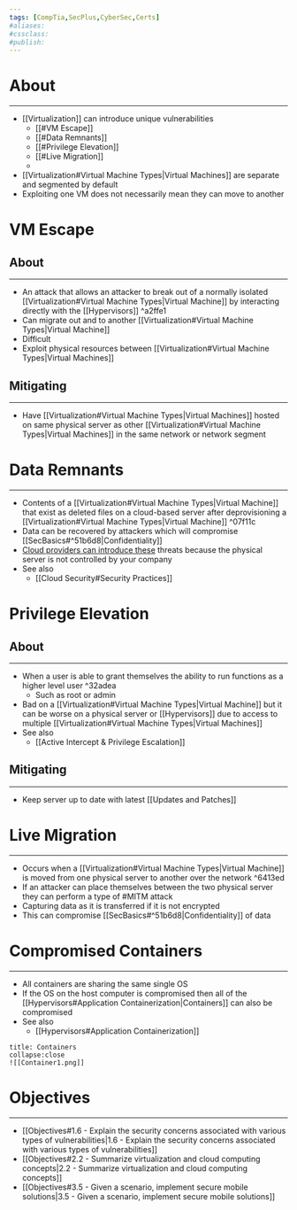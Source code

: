 ```yaml
---
tags: [CompTia,SecPlus,CyberSec,Certs]
#aliases:
#cssclass:
#publish:
---
```


# About
---
- [[Virtualization]] can introduce unique vulnerabilities
	- [[#VM Escape]]
	- [[#Data Remnants]]
	- [[#Privilege Elevation]]
	- [[#Live Migration]]
	-
- [[Virtualization#Virtual Machine Types|Virtual Machines]] are separate and segmented by default
- Exploiting one VM does not necessarily mean they can move to another

# VM Escape

## About
---
- An attack that allows an attacker to break out of a normally isolated [[Virtualization#Virtual Machine Types|Virtual Machine]] by interacting directly with the [[Hypervisors]] ^a2ffe1
- Can migrate out and to another [[Virtualization#Virtual Machine Types|Virtual Machine]]
- Difficult
- Exploit physical resources between [[Virtualization#Virtual Machine Types|Virtual Machines]]

## Mitigating
---
- Have [[Virtualization#Virtual Machine Types|Virtual Machines]] hosted on same physical server as other [[Virtualization#Virtual Machine Types|Virtual Machines]] in the same network or network segment

# Data Remnants
---
- Contents of a [[Virtualization#Virtual Machine Types|Virtual Machine]] that exist as deleted files on a cloud-based server after deprovisioning a [[Virtualization#Virtual Machine Types|Virtual Machine]] ^07f11c
- Data can be recovered by attackers which will compromise [[SecBasics#^51b6d8|Confidentiality]]
- <u>Cloud providers can introduce these</u> threats because the physical server is not controlled by your company
- See also 
	- [[Cloud Security#Security Practices]]

# Privilege Elevation

## About
---
- When a user is able to grant themselves the ability to run functions as a higher level user ^32adea
	- Such as root or admin
- Bad on a [[Virtualization#Virtual Machine Types|Virtual Machine]] but it can be worse on a physical server or [[Hypervisors]] due to access to multiple [[Virtualization#Virtual Machine Types|Virtual Machines]]
- See also
	- [[Active Intercept & Privilege Escalation]]

## Mitigating
---
- Keep server up to date with latest [[Updates and Patches]]

# Live Migration
---
- Occurs when a [[Virtualization#Virtual Machine Types|Virtual Machine]] is moved from one physical server to another over the network ^6413ed
- If an attacker can place themselves between the two physical server they can perform a type of #MITM attack
- Capturing data as it is transferred if it is not encrypted
- This can compromise [[SecBasics#^51b6d8|Confidentiality]] of data

# Compromised Containers
---
- All containers are sharing the same single OS
- If the OS on the host computer is compromised then all of the [[Hypervisors#Application Containerization|Containers]] can also be compromised
- See also 
	- [[Hypervisors#Application Containerization]]

```ad-info
title: Containers
collapse:close
![[Container1.png]]
```

# Objectives
---
- [[Objectives#1.6 - Explain the security concerns associated with various types of vulnerabilities|1.6 - Explain the security concerns associated with various types of vulnerabilities]]
- [[Objectives#2.2 - Summarize virtualization and cloud computing concepts|2.2 - Summarize virtualization and cloud computing concepts]]
- [[Objectives#3.5 - Given a scenario, implement secure mobile solutions|3.5 - Given a scenario, implement secure mobile solutions]]